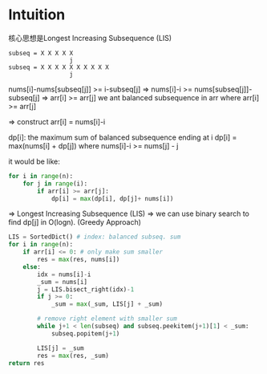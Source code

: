 # Intuition

核心思想是Longest Increasing Subsequence (LIS)

```
subseq = X X X X X
                 j
subseq = X X X X X X X X X X
                 j
```
nums[i]-nums[subseq[j]] >= i-subseq[j]
=> nums[i]-i >= nums[subseq[j]]-subseq[j]
=> arr[i] >= arr[j]
we ant balanced subsequence in arr where arr[i] >= arr[j]

=> construct arr[i] = nums[i]-i

dp[i]: the maximum sum of balanced subsequence ending at i
dp[i] = max(nums[i] + dp[j]) where nums[i]-i >= nums[j] - j

it would be like:
```py
for i in range(n):
    for j in range(i):
        if arr[i] >= arr[j]:
            dp[i] = max(dp[i], dp[j]+ nums[i])
```

=> Longest Increasing Subsequence (LIS)
=> we can use binary search to find dp[j] in O(logn). (Greedy Approach)

```py
LIS = SortedDict() # index: balanced subseq. sum
for i in range(n):
    if arr[i] <= 0: # only make sum smaller
        res = max(res, nums[i])
    else:
        idx = nums[i]-i
        _sum = nums[i]
        j = LIS.bisect_right(idx)-1
        if j >= 0:
            _sum = max(_sum, LIS[j] + _sum)

        # remove right element with smaller sum
        while j+1 < len(subseq) and subseq.peekitem(j+1)[1] < _sum:
            subseq.popitem(j+1)

        LIS[j] = _sum
        res = max(res, _sum)
return res
```
    